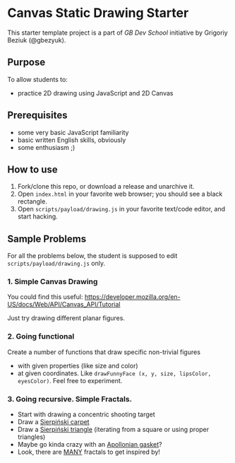 # Canvas Static Drawing Starter
This starter template project is a part of *GB Dev School* initiative by Grigoriy Beziuk (@gbezyuk).

## Purpose
To allow students to:
* practice 2D drawing using JavaScript and 2D Canvas

## Prerequisites
* some very basic JavaScript familiarity
* basic written English skills, obviously
* some enthusiasm ;)

## How to use
1. Fork/clone this repo, or download a release and unarchive it.
2. Open `index.html` in your favorite web browser; you should see a black rectangle.
3. Open `scripts/payload/drawing.js` in your favorite text/code editor, and start hacking.


## Sample Problems

For all the problems below, the student is supposed to edit `scripts/payload/drawing.js` only.

### 1. Simple Canvas Drawing

You could find this useful: https://developer.mozilla.org/en-US/docs/Web/API/Canvas_API/Tutorial

Just try drawing different planar figures.

### 2. Going functional

Create a number of functions that draw specific non-trivial figures
* with given properties (like size and color)
* at given coordinates.
Like `drawFunnyFace (x, y, size, lipsColor, eyesColor)`. Feel free to experiment.

### 3. Going recursive. Simple Fractals.

* Start with drawing a concentric shooting target
* Draw a [Sierpiński carpet](https://en.wikipedia.org/wiki/Sierpi%C5%84ski_carpet)
* Draw a [Sierpiński triangle](https://en.wikipedia.org/wiki/Sierpi%C5%84ski_triangle)
  (iterating from a square or using proper triangles)
* Maybe go kinda crazy with an [Apollonian gasket](https://en.wikipedia.org/wiki/Apollonian_gasket)?
* Look, there are [MANY](https://en.wikipedia.org/wiki/List_of_fractals_by_Hausdorff_dimension) fractals to get inspired by!
